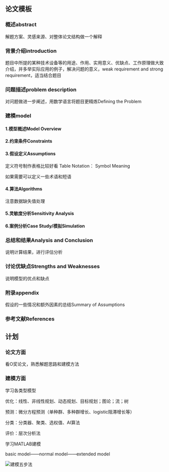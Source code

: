 

## 论文模板

### 概述abstract

解题方案、灵感来源、对整体论文结构做一个解释

### 背景介绍introduction

题目中所提的某种技术设备等的用途、作用、实用意义、优缺点、工作原理做大致介绍，并多举实际应用的例子，解决问题的意义，weak requirement and strong requirement，适当结合题目

### 问题描述problem description

对问题做进一步阐述，用数学语言将题目更精炼Defining the Problem

### 建模model

#### 1.模型概述Model Overview

#### 2.约束条件Constraints

#### 3.假设定义Assumptions

定义符号制作表格比较好看 Table Notation： Symbol Meaning

如果需要可以定义一些术语和短语

#### 4.算法Algorithms

注意数据缺失值处理

#### 5.灵敏度分析Sensitivity Analysis

#### 6.案例分析Case Study/模拟Simulation

### 总结和结果Analysis and Conclusion

说明计算结果，进行评估分析

### 讨论优缺点Strengths and Weaknesses

说明模型的优点和缺点

### 附录appendix

假设的一些情况和额外因素的总结Summary of Assumptions

### 参考文献References





## 计划

### 论文方面

看O奖论文，熟悉解题思路和建模方法

### 建模方面

学习各类型模型

优化：线性、非线性规划、动态规划、目标规划；图论；流；树

预测：微分方程预测（单种群、多种群增长、logistic阻滞增长等）

分类：分类器、聚类、选权值、AI算法

评价：层次分析法

学习MATLAB建模

basic model——normal model——extended model

![建模五步法](D:\东华\mcm\建模五步法.jpg)









